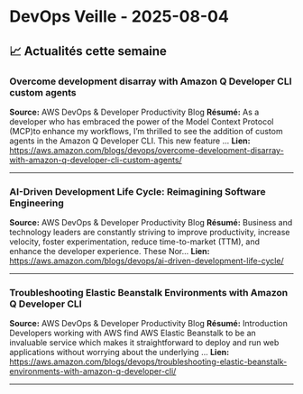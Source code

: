 # DevOps Veille - 2025-08-04

## 📈 Actualités cette semaine

### Overcome development disarray with Amazon Q Developer CLI custom agents
**Source:** AWS DevOps & Developer Productivity Blog
**Résumé:** As a developer who has embraced the power of the Model Context Protocol (MCP)to enhance my workflows, I’m thrilled to see the addition of custom agents in the Amazon Q Developer CLI. This new feature ...
**Lien:** https://aws.amazon.com/blogs/devops/overcome-development-disarray-with-amazon-q-developer-cli-custom-agents/

---

### AI-Driven Development Life Cycle: Reimagining Software Engineering
**Source:** AWS DevOps & Developer Productivity Blog
**Résumé:** Business and technology leaders are constantly striving to improve productivity, increase velocity, foster experimentation, reduce time-to-market (TTM), and enhance the developer experience. These Nor...
**Lien:** https://aws.amazon.com/blogs/devops/ai-driven-development-life-cycle/

---

### Troubleshooting Elastic Beanstalk Environments with Amazon Q Developer CLI
**Source:** AWS DevOps & Developer Productivity Blog
**Résumé:** Introduction Developers working with AWS find AWS Elastic Beanstalk to be an invaluable service which makes it straightforward to deploy and run web applications without worrying about the underlying ...
**Lien:** https://aws.amazon.com/blogs/devops/troubleshooting-elastic-beanstalk-environments-with-amazon-q-developer-cli/

---

